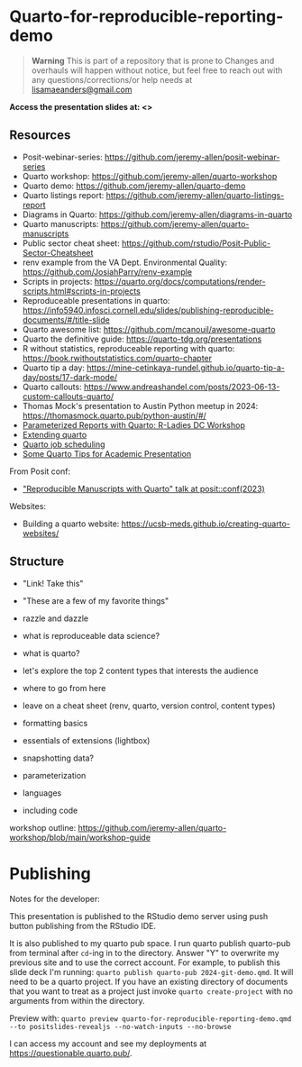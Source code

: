 # Quarto-for-reproducible-reporting-demo 

> **Warning**
> This is part of a repository that is prone to  Changes and overhauls will happen without notice, but feel free to reach out with any questions/corrections/or help needs at lisamaeanders@gmail.com

**Access the presentation slides at: <>**



## Resources 

- Posit-webinar-series: <https://github.com/jeremy-allen/posit-webinar-series> 
- Quarto workshop: <https://github.com/jeremy-allen/quarto-workshop> 
- Quarto demo: <https://github.com/jeremy-allen/quarto-demo> 
- Quarto listings report: <https://github.com/jeremy-allen/quarto-listings-report> 
- Diagrams in Quarto: <https://github.com/jeremy-allen/diagrams-in-quarto> 
- Quarto manuscripts: <https://github.com/jeremy-allen/quarto-manuscripts> 
- Public sector cheat sheet: <https://github.com/rstudio/Posit-Public-Sector-Cheatsheet> 
- renv example from the VA Dept. Environmental Quality: <https://github.com/JosiahParry/renv-example>
- Scripts in projects: <https://quarto.org/docs/computations/render-scripts.html#scripts-in-projects> 
- Reproduceable presentations in quarto: <https://info5940.infosci.cornell.edu/slides/publishing-reproducible-documents/#/title-slide> 
- Quarto awesome list: <https://github.com/mcanouil/awesome-quarto> 
- Quarto the definitive guide: <https://quarto-tdg.org/presentations> 
- R without statistics, reproduceable reporting with quarto: <https://book.rwithoutstatistics.com/quarto-chapter> 
- Quarto tip a day: <https://mine-cetinkaya-rundel.github.io/quarto-tip-a-day/posts/17-dark-mode/> 
- Quarto callouts: <https://www.andreashandel.com/posts/2023-06-13-custom-callouts-quarto/> 
- Thomas Mock's presentation to Austin Python meetup in 2024: <https://thomasmock.quarto.pub/python-austin/#/> 
- [Parameterized Reports with Quarto: R-Ladies DC Workshop](https://jadeyryan.com/talks/2024-01-18_rladies-dc_quarto-params/)
- [Extending quarto](https://www.youtube.com/watch?v=EihuM4oyOvs)
- [Quarto job scheduling](https://github.com/ryjohnson09/quarto-job-scheduling?tab=readme-ov-file) 
- [Some Quarto Tips for Academic Presentation](https://kazuyanagimoto.com/blog/2022/12/27/quarto_tips/)

From Posit conf: 

- ["Reproducible Manuscripts with Quarto" talk at posit::conf(2023)](https://github.com/mine-cetinkaya-rundel/quarto-manuscripts)

Websites: 

- Building a quarto website: <https://ucsb-meds.github.io/creating-quarto-websites/> 

## Structure 

- "Link! Take this"
- "These are a few of my favorite things"
- razzle and dazzle
- what is reproduceable data science? 
- what is quarto? 
- let's explore the top 2 content types that interests the audience
- where to go from here
- leave on a cheat sheet (renv, quarto, version control, content types)

- formatting basics 
- essentials of extensions (lightbox)
- snapshotting data? 
- parameterization 
- languages 
- including code 

workshop outline: https://github.com/jeremy-allen/quarto-workshop/blob/main/workshop-guide



# Publishing

Notes for the developer:

This presentation is published to the RStudio demo server using push button publishing from the RStudio IDE.

It is also published to my quarto pub space. I run quarto publish quarto-pub from terminal after `cd`-ing in to the directory. Answer "Y" to overwrite my previous site and to use the correct account. For example, to publish this slide deck I'm running: `quarto publish quarto-pub 2024-git-demo.qmd`. It will need to be a quarto project. If you have an existing directory of documents that you want to treat as a project just invoke `quarto create-project` with no arguments from within the directory.

Preview with: `quarto preview quarto-for-reproducible-reporting-demo.qmd --to positslides-revealjs --no-watch-inputs --no-browse`

I can access my account and see my deployments at https://questionable.quarto.pub/.
